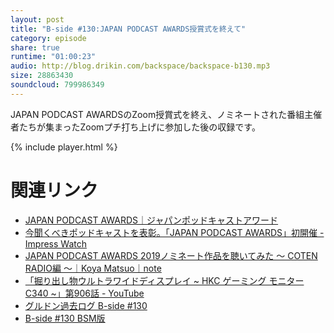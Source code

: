 ```yaml
---
layout: post
title: "B-side #130:JAPAN PODCAST AWARDS授賞式を終えて"
category: episode
share: true
runtime: "01:00:23"
audio: http://blog.drikin.com/backspace/backspace-b130.mp3
size: 28863430
soundcloud: 799986349
---
```


JAPAN PODCAST AWARDSのZoom授賞式を終え、ノミネートされた番組主催者たちが集まったZoomプチ打ち上げに参加した後の収録です。

{% include player.html %}

# 関連リンク
* [JAPAN PODCAST AWARDS｜ジャパンポッドキャストアワード](https://www.japanpodcastawards.com/)
* [今聞くべきポッドキャストを表彰。「JAPAN PODCAST AWARDS」初開催 - Impress Watch](https://www.watch.impress.co.jp/docs/news/1246533.html)
* [JAPAN PODCAST AWARDS 2019ノミネート作品を聴いてみた 〜 COTEN RADIO編 〜｜Koya Matsuo｜note](https://note.com/mazzo/n/n2d7f85a90e9d)
* [「掘り出し物ウルトラワイドディスプレイ ~ HKC ゲーミング モニター C340 ~」第906話 - YouTube](https://www.youtube.com/watch?v=yiet7LPKqns)
* [グルドン過去ログ B-side #130](https://rbtnn.github.io/mstdn-picker/?instance=mstdn.guru&since_id=103974599835621672&max_id=103975019347777327)
* [B-side #130 BSM版](https://note.com/backspacefm/n/nee97b76b598b)
